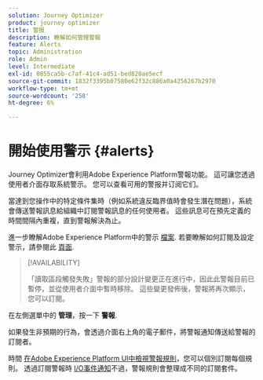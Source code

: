 ```yaml
---
solution: Journey Optimizer
product: journey optimizer
title: 警报
description: 瞭解如何管理警報
feature: Alerts
topic: Administration
role: Admin
level: Intermediate
exl-id: 0855ca5b-c7af-41c4-ad51-bed820ae5ecf
source-git-commit: 1832f3395b07580e62f32c886a0a4256267b2970
workflow-type: tm+mt
source-wordcount: '258'
ht-degree: 6%

---
```


# 開始使用警示 {#alerts}

Journey Optimizer會利用Adobe Experience Platform警報功能。 這可讓您透過使用者介面存取系統警示。 您可以查看可用的警报并订阅它们。

當達到您操作中的特定條件集時（例如系統違反臨界值時會發生潛在問題），系統會傳送警報訊息給組織中訂閱警報訊息的任何使用者。 這些訊息可在預先定義的時間間隔內重複，直到警報解決為止。

進一步瞭解Adobe Experience Platform中的警示 [檔案](https://experienceleague.adobe.com/docs/experience-platform/observability/alerts/overview.html?lang=zh-Hans).
若要瞭解如何訂閱及設定警示，請參閱此 [頁面](https://experienceleague.adobe.com/docs/experience-platform/observability/alerts/ui.html).

>[!AVAILABILITY]
>
>「讀取區段觸發失敗」警報的部分設計變更正在進行中，因此此警報目前已暫停，並從使用者介面中暫時移除。 這些變更發佈後，警報將再次顯示，您可以訂閱。

在左側選單中的 **管理**，按一下 **警報**.

<!--A pre-configured alert for Journey Optimizer is available. This alert will warn you if a read segment node has not processed any profile during the defined time frame.

![](assets/alerts1.png)-->

如果發生非預期的行為，會透過介面右上角的電子郵件，將警報通知傳送給警報的訂閱者。

<!--![](assets/alerts2.png)-->


時間 [在Adobe Experience Platform UI中檢視警報規則](https://experienceleague.adobe.com/docs/experience-platform/observability/alerts/ui.html)，您可以個別訂閱每個規則。 透過訂閱警報時 [I/O事件通知](https://experienceleague.adobe.com/docs/experience-platform/observability/alerts/subscribe.html)不過，警報規則會整理成不同的訂閱套件。

<!--The I/O event subscription name corresponding to the Read segment alert is: "Journey read segment Delays, Failures and Errors".

>[!WARNING]
>
>These alerts apply only to live journeys. Alerts will not be triggered for journeys in test mode.-->
